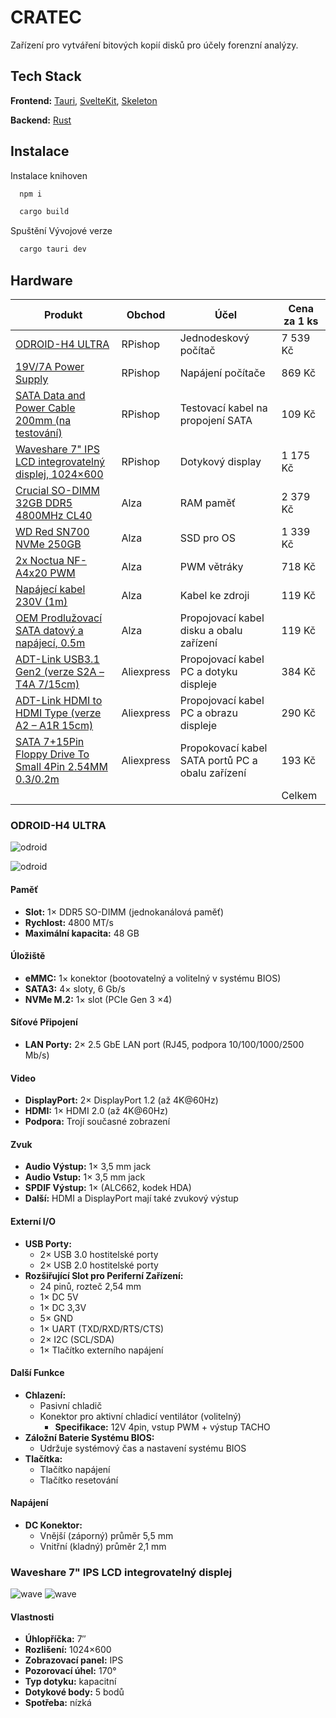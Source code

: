 
# CRATEC

Zařízení pro vytváření bitových kopií disků pro účely forenzní analýzy.




## Tech Stack

**Frontend:** [Tauri](https://tauri.app/), [SvelteKit](https://kit.svelte.dev/), [Skeleton](https://www.skeleton.dev/)

**Backend:** [Rust](https://www.rust-lang.org/)


## Instalace

Instalace knihoven

```bash
  npm i 
```
```bash
  cargo build
```

Spuštění Vývojové verze
```bash
  cargo tauri dev
```

## Hardware

| Produkt                                                                                            | Obchod    |Účel | Cena za 1 ks                |
|----------------------------------------------------------------------------------------------------|-----------|-----------|-----------------------------|
| [ODROID-H4 ULTRA](https://rpishop.cz/516778/odroid-h4-ultra/)                                       | RPishop   | Jednodeskový počítač | 7 539 Kč                    |
| [19V/7A Power Supply](https://rpishop.cz/zdroje-s-21x55mm-kabelem/5545-21x55mm-19v7a-napajeci-zdroj-eu-cerny.html) | RPishop  | Napájení počítače | 869 Kč                      |
| [SATA Data and Power Cable 200mm (na testování)](https://rpishop.cz/sata/1686-hardkernel-sata-datovy-a-napajeci-kabel.html) | RPishop   |Testovací kabel na propojení SATA| 109 Kč                      |
| [Waveshare 7" IPS LCD integrovatelný displej, 1024×600](https://rpishop.cz/lcd-oled-displeje/5778-waveshare-7-ips-integrovatelny-displej-1024600-hdmi-ips-lcd-dotykovy-kapacitni.html) | RPishop   | Dotykový display | 1 175 Kč                    |
| [Crucial SO-DIMM 32GB DDR5 4800MHz CL40](https://www.alza.cz/crucial-so-dimm-32gb-ddr5-4800mhz-cl40-d7987959.htm?o=1) | Alza      |RAM paměť | 2 379 Kč                    |
| [WD Red SN700 NVMe 250GB](https://www.alza.cz/wd-red-sn700-nvme-250gb-d6998053.htm)                 | Alza      | SSD pro OS | 1 339 Kč                    |
| [2x Noctua NF-A4x20 PWM](https://www.alza.cz/noctua-nf-a4x20-pwm-d5075791.htm?o=7#description)         | Alza      |PWM větráky | 718 Kč                      |
| [Napájecí kabel 230V (1m)](https://www.alza.cz/kabel-napajeci-230v-k-d88978.htm)                    | Alza      | Kabel ke zdroji | 119 Kč                      |
| [OEM Prodlužovací SATA datový a napájecí, 0.5m](https://www.alza.cz/prodluzovaci-sata-datovy-a-napajeci-50-cm-d360854.htm) | Alza      | Propojovací kabel disku a obalu zařízení| 119 Kč                      |
| [ADT-Link USB3.1 Gen2 (verze S2A – T4A 7/15cm)](https://www.aliexpress.com/item/1005003510149476.html) | Aliexpress | Propojovací kabel PC a dotyku displeje| 384 Kč                      |
| [ADT-Link HDMI to HDMI Type (verze A2 – A1R 15cm)](https://www.aliexpress.com/item/1005003489166473.html) | Aliexpress |Propojovací kabel PC a obrazu displeje| 290 Kč                      |
| [SATA 7+15Pin Floppy Drive To Small 4Pin 2.54MM 0.3/0.2m](https://www.aliexpress.com/item/1005005717342937.html) | Aliexpress | Propokovací kabel SATA portů PC a obalu zařízení| 193 Kč                      |
||||Celkem|15 525Kč |

### ODROID-H4 ULTRA
![odroid](https://rpishop.cz/wp-content/uploads/2024/05/ORD211_3.jpg)

![odroid](https://rpishop.cz/wp-content/uploads/2024/05/ORD211_2.jpg)

#### Paměť
- **Slot:** 1× DDR5 SO-DIMM (jednokanálová paměť)
- **Rychlost:** 4800 MT/s
- **Maximální kapacita:** 48 GB

#### Úložiště
- **eMMC:** 1× konektor (bootovatelný a volitelný v systému BIOS)
- **SATA3:** 4× sloty, 6 Gb/s
- **NVMe M.2:** 1× slot (PCIe Gen 3 ×4)

#### Síťové Připojení
- **LAN Porty:** 2× 2.5 GbE LAN port (RJ45, podpora 10/100/1000/2500 Mb/s)

#### Video
- **DisplayPort:** 2× DisplayPort 1.2 (až 4K@60Hz)
- **HDMI:** 1× HDMI 2.0 (až 4K@60Hz)
- **Podpora:** Trojí současné zobrazení

#### Zvuk
- **Audio Výstup:** 1× 3,5 mm jack
- **Audio Vstup:** 1× 3,5 mm jack
- **SPDIF Výstup:** 1× (ALC662, kodek HDA)
- **Další:** HDMI a DisplayPort mají také zvukový výstup

#### Externí I/O
- **USB Porty:**
  - 2× USB 3.0 hostitelské porty
  - 2× USB 2.0 hostitelské porty
- **Rozšiřující Slot pro Periferní Zařízení:**
  - 24 pinů, rozteč 2,54 mm
  - 1× DC 5V
  - 1× DC 3,3V
  - 5× GND
  - 1× UART (TXD/RXD/RTS/CTS)
  - 2× I2C (SCL/SDA)
  - 1× Tlačítko externího napájení

#### Další Funkce
- **Chlazení:**
  - Pasivní chladič
  - Konektor pro aktivní chladicí ventilátor (volitelný)
    - **Specifikace:** 12V 4pin, vstup PWM + výstup TACHO
- **Záložní Baterie Systému BIOS:**
  - Udržuje systémový čas a nastavení systému BIOS
- **Tlačítka:**
  - Tlačítko napájení
  - Tlačítko resetování
#### Napájení
- **DC Konektor:** 
  - Vnější (záporný) průměr 5,5 mm
  - Vnitřní (kladný) průměr 2,1 mm


### Waveshare 7" IPS LCD integrovatelný displej

![wave](https://rpishop.cz/wp-content/uploads/2023/02/27431-Waveshare-7-IPS-LCD-integrovatelny-displej-1024600-HDMI-dotykovy-kapacitni.jpg)
![wave](https://www.waveshare.com/img/devkit/LCD/70H-1024600/70H-1024600-details-intro.jpg)

#### Vlastnosti

- **Úhlopříčka:** 7″
- **Rozlišení:** 1024×600
- **Zobrazovací panel:** IPS
- **Pozorovací úhel:** 170°
- **Typ dotyku:** kapacitní
- **Dotykové body:** 5 bodů
- **Spotřeba:** nízká
